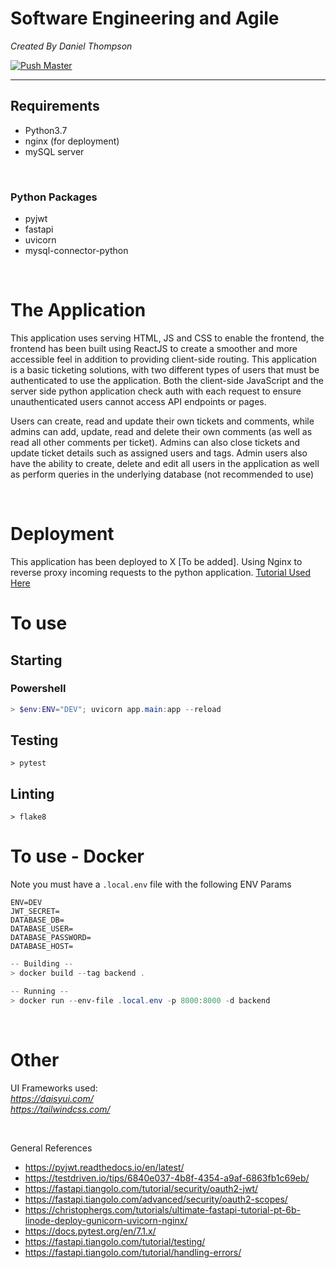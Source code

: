 
# Software Engineering and Agile

*Created By Daniel Thompson*

[![Push Master](https://github.com/danielth-uk/QAC020X328K/actions/workflows/push_master.yaml/badge.svg?branch=master)](https://github.com/danielth-uk/QAC020X328K/actions/workflows/push_master.yaml)

<hr/>


## Requirements

- Python3.7
- nginx (for deployment)
- mySQL server

<br />

### Python Packages 
- pyjwt
- fastapi
- uvicorn
- mysql-connector-python

<br />

# The Application


This application uses serving HTML, JS and CSS to enable the frontend, the frontend has been built using ReactJS to create a smoother and more accessible feel in addition to providing client-side routing. This application is a basic ticketing solutions, with two different types of users that must be authenticated to use the application. Both the client-side JavaScript and the server side python application check auth with each request to ensure unauthenticated users cannot access API endpoints or pages.

Users can create, read and update their own tickets and comments, while admins can add, update, read and delete their own comments (as well as read all other comments per ticket). Admins can also close tickets and update ticket details such as assigned users and tags. Admin users also have the ability to create, delete and edit all users in the application as well as perform queries in the underlying database (not recommended to use)


<br />

# Deployment

This application has been deployed to X [To be added]. Using Nginx to reverse proxy incoming requests to the python application. [Tutorial Used Here](https://christophergs.com/tutorials/ultimate-fastapi-tutorial-pt-6b-linode-deploy-gunicorn-uvicorn-nginx/)


# To use 

## Starting

### Powershell
``` powershell
> $env:ENV="DEV"; uvicorn app.main:app --reload
```

## Testing
```
> pytest
```

## Linting
```
> flake8
```

# To use - Docker

Note you must have a `.local.env` file with the following ENV Params

```
ENV=DEV
JWT_SECRET=
DATABASE_DB=
DATABASE_USER=
DATABASE_PASSWORD=
DATABASE_HOST=
```

``` powershell
-- Building --
> docker build --tag backend .

-- Running --
> docker run --env-file .local.env -p 8000:8000 -d backend
```

<br />

# Other
UI Frameworks used:
<br />
*https://daisyui.com/*  
*https://tailwindcss.com/*

<br />

General References
* https://pyjwt.readthedocs.io/en/latest/
* https://testdriven.io/tips/6840e037-4b8f-4354-a9af-6863fb1c69eb/
* https://fastapi.tiangolo.com/tutorial/security/oauth2-jwt/
* https://fastapi.tiangolo.com/advanced/security/oauth2-scopes/
* https://christophergs.com/tutorials/ultimate-fastapi-tutorial-pt-6b-linode-deploy-gunicorn-uvicorn-nginx/
* https://docs.pytest.org/en/7.1.x/
* https://fastapi.tiangolo.com/tutorial/testing/
* https://fastapi.tiangolo.com/tutorial/handling-errors/
